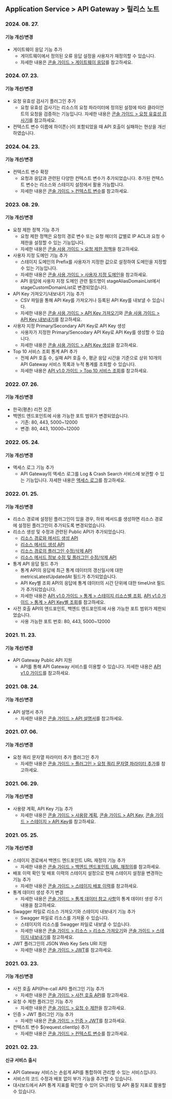 ## Application Service > API Gateway > 릴리스 노트

### 2024. 08. 27.
#### 기능 개선/변경 
* 게이트웨이 응답 기능 추가
    * 게이트웨이에서 정의된 오류 응답 설정을 사용자가 재정의할 수 있습니다. 
    * 자세한 내용은 [콘솔 가이드 > 게이트웨이 응답](./console-guide/#_?)를 참고하세요.

### 2024. 07. 23.
#### 기능 개선/변경 
* 요청 유효성 검사기 플러그인 추가 
    * 요청 유효성 검사기는 리소스의 요청 파라미터에 정의된 설정에 따라 클라이언트의 요청을 검증하는 기능입니다. 자세한 내용은 [콘솔 가이드 > 요청 유효성 검사기](./console-guide/#_11)를 참고하세요.
* 컨텍스트 변수 이름에 하이픈(-)이 포함되었을 때 API 호출이 실패하는 현상을 개선하였습니다. 

### 2024. 04. 23.
#### 기능 개선/변경 

* 컨텍스트 변수 확장
    * 요청과 응답과 관련된 다양한 컨텍스트 변수가 추가되었습니다. 추가된 컨텍스트 변수는 리소스와 스테이지 설정에서 활용 가능합니다.
    * 자세한 내용은 [콘솔 가이드 > 컨텍스트 변수](./console-guide/#_11)를 참고하세요.


### 2023. 08. 29.
#### 기능 개선/변경 
* 요청 제한 정책 기능 추가 
    * 요청 제한 정책은 요청의 경로 변수 또는 요청 헤더의 값별로 IP ACL과 요청 수 제한을 설정할 수 있는 기능입니다.
    * 자세한 내용은 [콘솔 사용 가이드 > 요청 제한 정책](./console-guide/#_31)을 참고하세요.
* 사용자 지정 도메인 기능 추가
    * 스테이지 도메인의 Prefix를 사용자가 지정한 값으로 설정하여 도메인을 지정할 수 있는 기능입니다.
    * 자세한 내용은 [콘솔 사용 가이드 > 사용자 지정 도메인](./console-guide/#_50)을 참고하세요.
    * API 응답에 사용자 지정 도메인 관련 필드명이 stageAliasDomainList에서 stageCustomDomainList로 변경되었습니다.
* API Key 가져오기/내보내기 기능 추가 
    * CSV 파일을 통해 API Key를 가져오거나 등록된 API Key를 내보낼 수 있습니다.
    * 자세한 내용은 [콘솔 사용 가이드 > API Key 가져오기](./console-guide/#api-key_8)와 [콘솔 사용 가이드 > API Key 내보내기](./console-guide/#api-key_7)를 참고하세요.
* 사용자 지정 Primary/Secondary API Key로 API Key 생성 
    * 사용자가 지정한 Primary/Sencodary API Key로 API Key를 생성할 수 있습니다.
    * 자세한 내용은 [콘솔 사용 가이드 > API Key 생성](./console-guide/#api-key_6)을 참고하세요.
* Top 10 서비스 조회 통계 API 추가 
    * 전체 API 호출 수, 실패 API 호출 수, 평균 응답 시간을 기준으로 상위 10개의 API Gateway 서비스 목록과 누적 통계를 조회할 수 있습니다.
    * 자세한 내용은 [API v1.0 가이드 > Top 10 서비스 조회](./api-guide-v1.0/#top-10)를 참고하세요.

### 2022. 07. 26.
#### 기능 개선/변경 
* 한국(평촌) 리전 오픈
* 백엔드 엔드포인트에 사용 가능한 포트 범위가 변경되었습니다.
    * 기존: 80, 443, 5000~12000
    * 변경: 80, 443, 10000~12000

### 2022. 05. 24.
#### 기능 개선/변경 
* 액세스 로그 기능 추가 
    * API Gateway의 액세스 로그를 Log & Crash Search 서비스에 보관할 수 있는 기능입니다. 자세한 내용은 [액세스 로그](./console-guide/#_24)를 참고하세요.


### 2022. 01. 25.
#### 기능 개선/변경
* 리소스 경로에 설정된 플러그인이 있을 경우, 하위 메서드를 생성하면 리소스 경로에 설정된 플러그인이 추가되도록 변경되었습니다.
* 리소스 생성 및 수정과 관련된 Public API가 추가되었습니다.
    * [리소스 경로와 메서드 생성 API](./api-guide-v1.0/#_20)
    * [리소스 메서드 생성 API](./api-guide-v1.0/#_23)
    * [리소스 경로의 플러그인 수정/삭제 API](./api-guide-v1.0/#_26)
    * [리소스 메서드 정보 수정 및 플러그인 수정/삭제 API](./api-guide-v1.0/#_29)
* 통계 API 응답 필드 추가
    * 통계 API의 응답에 최근 통계 데이터의 갱신일시에 대한 metricsLatestUpdatedAt 필드가 추가되었습니다.
    * API Key별 조회 API의 응답에 통계 데이터의 시간 단위에 대한 timeUnit 필드가 추가되었습니다.
    * 자세한 내용은 [API v1.0 가이드 > 통계 > 스테이지 리소스별 조회](./api-guide-v1.0/#_160), [API v1.0 가이드 > 통계 > API Key별 조회](./api-guide-v1.0/#api-key_12)를 참고하세요.
* 사전 호출 API의 엔드포인트, 백엔드 엔드포인트에 사용 가능한 포트 범위가 제한되었습니다.
    * 사용 가능한 포트 번호: 80, 443, 5000~12000


### 2021. 11. 23.
#### 기능 개선/변경 
* API Gateway Public API 지원 
    * API를 통해 API Gateway 서비스를 이용할 수 있습니다. 자세한 내용은 [API v1.0 가이드](./api-guide-v1.0/)를 참고하세요.

### 2021. 08. 24.
#### 기능 개선/변경 
* API 설명서 추가
    * 자세한 내용은 [콘솔 가이드 > API 설명서](./console-guide/#api_2)를 참고하세요.

### 2021. 07. 06.
#### 기능 개선/변경 
* 요청 쿼리 문자열 파라미터 추가 플러그인 추가
    * 자세한 내용은 [콘솔 가이드 > 플러그인 > 요청 쿼리 문자열 파라미터 추가](./console-guide/#_15)를 참고하세요.

### 2021. 06. 29.
#### 기능 개선/변경
* 사용량 계획, API Key 기능 추가
    * 자세한 내용은 [콘솔 가이드 > 사용량 계획](./console-guide/#_44), [콘솔 가이드 > API Key](./console-guide/#api-key_5), [콘솔 가이드 > 스테이지 > API Key](./console-guide/#api-key)를 참고하세요.

### 2021. 05. 25.
#### 기능 개선/변경
* 스테이지 경로에서 백엔드 엔드포인트 URL 재정의 기능 추가
    * 자세한 내용은 [콘솔 가이드 > 백엔드 엔드포인트 URL 재정의](./console-guide/#url)를 참고하세요.
* 배포 이력 확인 및 배포 이력의 스테이지 설정으로 현재 스테이지 설정을 변경하는 기능 추가
    * 자세한 내용은 [콘솔 가이드 > 스테이지 배포 이력](./console-guide/#_22)를 참고하세요.
* 통계 데이터 생성 주기 변경
    * 자세한 내용은 [콘솔 가이드 > 통계 데이터 참고 사항](./console-guide/#_41)의 통계 데이터 생성 주기 내용을 참고하세요.
* Swagger 파일로 리소스 가져오기와 스테이지 내보내기 기능 추가 
    * Swagger 파일로 리소스를 가져올 수 있습니다.
    * 스테이지의 리소스를 Swagger 파일로 내보낼 수 있습니다. 
    * 자세한 내용은 [콘솔 가이드 > 리소스 > 리소스 가져오기](./console-guide/#_3)와 [콘솔 가이드 > 스테이지 내보내기](./console-guide/#_23)를 참고하세요.
* JWT 플러그인의 JSON Web Key Sets URI 지원
    * 자세한 내용은 [콘솔 가이드 > JWT](./console-guide/#jwt)를 참고하세요.

### 2021. 03. 23.
#### 기능 개선/변경
* 사전 호출 API(Pre-call API) 플러그인 기능 추가
    * 자세한 내용은 [콘솔 가이드 > 사전 호출 API](./console-guide/#apipre-call-api)를 참고하세요.
* 요청 수 제한 플러그인 기능 추가
    * 자세한 내용은 [콘솔 가이드 > 요청 수 제한](./console-guide/#_25)을 참고하세요.
* 인증 > JWT 플러그인 기능 추가
    * 자세한 내용은 [콘솔 가이드 > 인증 > JWT](./console-guide/#jwt)를 참고하세요.
* 컨텍스트 변수 ${request.clientIp} 추가
    * 자세한 내용은 [콘솔 가이드 > 컨텍스트 변수](./console-guide/#_11)를 참고하세요.

### 2021. 02. 23.
#### 신규 서비스 출시 
* API Gateway 서비스는 손쉽게 API를 통합하여 관리할 수 있는 서비스입니다.
* 서비스의 코드 수정과 배포 없이 부가 기능을 추가할 수 있습니다.
* 대시보드에서 API 통계 지표를 확인할 수 있어 모니터링 및 API 품질 지표로 활용할 수 있습니다.
